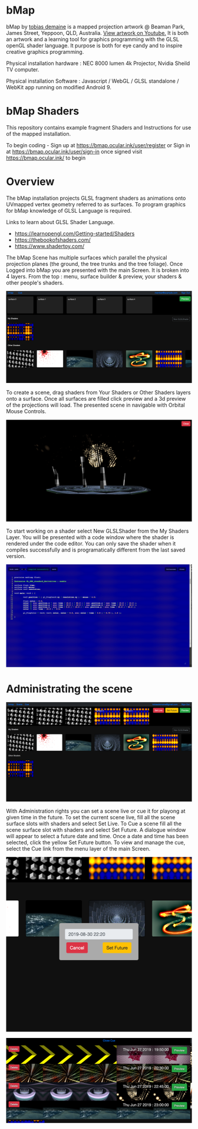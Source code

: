 # bMap
bMap by [tobias demaine](http://tobiasdemaine.com) is a mapped projection artwork @ Beaman Park, James Street, Yeppoon, QLD, Australia. 
[View artwork on Youtube.](https://www.youtube.com/watch?v=G7KIdkO6g04)
It is both an artwork and a learning tool for graphics programming with the GLSL openGL shader language. It purpose is both for eye candy and to inspire creative graphics programming.  

Physical installation hardware : NEC 8000 lumen 4k Projector, Nvidia Sheild TV computer. 

Physical installation Software : Javascript / WebGL / GLSL standalone / WebKit app running on modified Android 9.

# bMap Shaders

This repository contains example fragment Shaders and Instructions for use of the mapped installation.

To begin coding - Sign up at https://bmap.ocular.ink/user/register or Sign in at https://bmap.ocular.ink/user/sign-in once signed visit https://bmap.ocular.ink/ to begin

# Overview

The bMap installation projects GLSL fragment shaders as animations onto UVmapped vertex geometry referred to as surfaces. To program graphics for bMap knowledge of GLSL Language is required. 

Links to learn about GLSL Shader Language.

- https://learnopengl.com/Getting-started/Shaders
- https://thebookofshaders.com/
- https://www.shadertoy.com/

The bMap Scene has multiple surfaces which parallel the physical projection planes (the ground, the tree trunks and the tree foliage).  Once Logged into bMap you are presented with the main Screen. It is broken into 4 layers. From the top : menu, surface builder & preview, your shaders & other people's shaders.


![Main Screen](assets/img/mainScreen.png?raw=true)

To create a scene, drag shaders from Your Shaders or Other Shaders layers onto a surface. Once all surfaces are filled click preview and a 3d preview of the projections will load. The presented scene in navigable with Orbital Mouse Controls.


![Preview](assets/img/preview.png?raw=true)

To start working on a shader select New GLSLShader from the My Shaders Layer. You will be presented with a code window where the shader is rendered under the code editor. You can only save the shader when it compiles successfully and is programatically different from the last saved version.


![Shader Code Window](assets/img/shaderCoder.png?raw=true)

# Administrating the scene

![Administration Main Screen](assets/img/adminMainScreen.png?raw=true)

With Administration rights you can set a scene live or cue it for playong at given time in the future. To set the current scene live, fill all the scene surface slots with shaders and select Set Live. To Cue a scene fill all the scene surface slot with shaders and select Set Future. A dialogue window will appear to select a future date and time. Once a date and time has been selected, click the yellow Set Future button. To view and manage the cue, select the Cue link from the menu layer of the main Screen.

![Set Future](assets/img/setFuture.png?raw=true)

![cue](assets/img/cue.png?raw=true)







